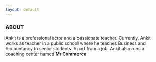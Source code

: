 ```yaml
---
layout: default
---
```

<meta name="viewport" content="width=device-width, initial-scale=1">
<link rel="stylesheet" href="https://cdnjs.cloudflare.com/ajax/libs/font-awesome/4.7.0/css/font-awesome.min.css">
<link rel="stylesheet" href="./assets/css/social.css">

### ABOUT
Ankit is a professional actor and a passionate teacher. Currently, Ankit works as teacher in a public school where he teaches Business and Accountancy to senior students. Apart from a job, Ankit also runs a coaching center named <b>Mr Commerce</b>.

<!-- Add font awesome icons -->
<a href="/" class="fa fa-facebook"></a>
<a href="/" class="fa fa-twitter"></a>
<a href="/" class="fa fa-google"></a>
<a href="/" class="fa fa-linkedin"></a>
<a href="/" class="fa fa-youtube"></a>
